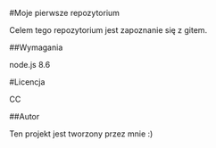 #Moje pierwsze repozytorium

Celem tego repozytorium jest zapoznanie się z gitem.

##Wymagania

node.js 8.6

#Licencja

CC

##Autor

Ten projekt jest tworzony przez mnie :) 

